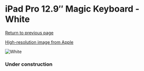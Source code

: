 # iPad Pro 12.9″ Magic Keyboard - White

[Return to previous page](/ipad_pro4)

[High-resolution image from Apple](https://store.storeimages.cdn-apple.com/8756/as-images.apple.com/is/MJQL3?wid=4500&hei=4500&fmt=png)

<div style="width: 384px"><img src="/everysource/MJQL3.png" alt="White"></div>

### Under construction
